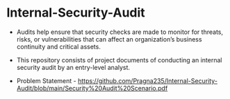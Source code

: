 # Internal-Security-Audit

* Audits help ensure that security checks are made to monitor for threats, risks, or vulnerabilities that can affect an organization’s business continuity and critical assets.

* This repository consists of project documents of conducting an internal security audit by an entry-level analyst.
* Problem Statement - https://github.com/Pragna235/Internal-Security-Audit/blob/main/Security%20Audit%20Scenario.pdf

